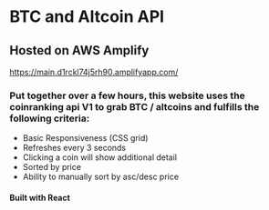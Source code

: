 # BTC and Altcoin API

## Hosted on AWS Amplify
https://main.d1rckl74j5rh90.amplifyapp.com/

### Put together over a few hours, this website uses the coinranking api V1 to grab BTC / altcoins and fulfills the following criteria:

- Basic Responsiveness (CSS grid)
- Refreshes every 3 seconds
- Clicking a coin will show additional detail
- Sorted by price
- Ability to manually sort by asc/desc price

#### Built with React
